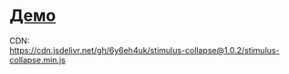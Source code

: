 # [Демо](https://jsfiddle.net/6y6eH4uk/kqjsuh8L/)

CDN:   
https://cdn.jsdelivr.net/gh/6y6eh4uk/stimulus-collapse@1.0.2/stimulus-collapse.min.js
